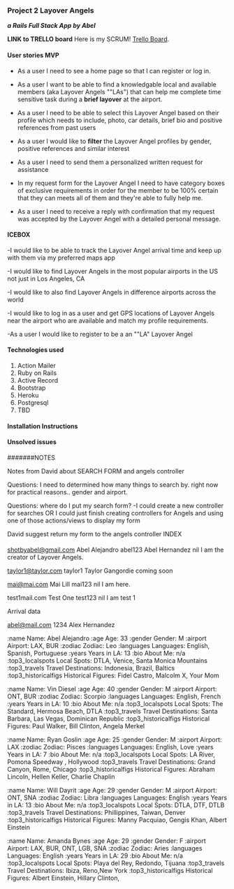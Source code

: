 ### Project 2 Layover Angels 
***a Rails Full Stack App by Abel***

**LINK to TRELLO board**
Here is my SCRUM! [Trello Board](https://trello.com/b/i3huss7p/layover-angels-project-2-abel).

#### User stories MVP

- As a user I need to see a home page so that I can register or log in.

- As a user I want to be able to find a knowledgable local and available members (aka Layover Angels ""LAs") that can help me complete time sensitive task during a **brief layover** at the airport.

- As a user I need to be able to select this Layover Angel based on their profile which needs to include, photo, car details, brief bio and positive references from past users

- As a user I would like to **filter** the Layover Angel profiles by gender, positive references and similar interest

- As a user I need to send them a personalized written request for assistance

- In my request form for the Layover Angel I need to have category boxes of exclusive requirements in order for the member to be 100% certain that they can meets all of them and they're able to fully help me.

- As a user I need to receive a reply with confirmation that my request was accepted by the Layover Angel with a detailed personal message. 

#### ICEBOX

-I would like to be able to track the Layover Angel arrival time and keep up with them via my preferred maps app 

-I would like to find Layover Angels in the most popular airports in the US not just in Los Angeles, CA

-I would like to also find Layover Angels in difference airports across the world

-I would like to log in as a user and get GPS locations of Layover Angels near the airport who are available and match my profile requirements. 

-As a user I would like to register to be a an ""LA" Layover Angel

#### Technologies used
1. Action Mailer
1. Ruby on Rails
2. Active Record
3. Bootstrap
4. Heroku
5. Postgresql
6. TBD 

#### Installation Instructions

#### Unsolved issues


#######NOTES

Notes from David about SEARCH FORM and angels controller

Questions: I need to determined how many things to search by.
right now for practical reasons.. gender and airport.

Questions: where do I put my search form?
-I could create a new controller for searches
OR 
I could just finish creating controllers for Angels and
using one of those actions/views to display my form

David suggest return my form to the angels controller INDEX

####

shotbyabel@gmail.com
Abel Alejandro
abel123
Abel
Hernandez
nil
I am the creator of Layover Angels.

taylor1@taylor.com
taylor1
Taylor
Gangordie
coming soon

mai@mai.com
Mai 
Lill
mai123
nil
I am here.

test1mail.com
Test
One
test123
nil
I am test 1

Arrival data

abel@mail.com
1234
Alex
Hernandez



:name               Name:                 Abel Alejandro
:age                  Age:                    33
:gender               Gender:               M
:airport                Airport:                  LAX, BUR
:zodiac               Zodiac:                 Leo
:languages            Languages:              English, Spanish, Portuguese
:years                Years in LA:              13
:bio                  About Me:             n/a
:top3_localspots        Local Spots:              DTLA, Venice, Santa Monica Mountains
:top3_travels         Travel Destinations:        Indonesia, Brazil, Baltics
:top3_historicalfigs      Historical Figures:       Fidel Castro, Malcolm X, Your Mom

:name               Name:                 Vin Diesel
:age                  Age:                    40
:gender               Gender:               M
:airport                Airport:                  ONT, BUR
:zodiac               Zodiac:                 Scorpio
:languages            Languages:              English, French
:years                Years in LA:              10
:bio                  About Me:             n/a
:top3_localspots        Local Spots:              The Standard, Hermosa Beach, DTLA
:top3_travels         Travel Destinations:        Santa Barbara, Las Vegas, Dominican Republic
:top3_historicalfigs      Historical Figures:       Paul Walker, Bill Clinton, Angela Merkel

:name               Name:                 Ryan Goslin
:age                  Age:                    25
:gender               Gender:               M
:airport                Airport:                  LAX
:zodiac               Zodiac:                 Pisces 
:languages            Languages:              English, Love
:years                Years in LA:              7
:bio                  About Me:             n/a
:top3_localspots        Local Spots:              LA River, Pomona Speedway , Hollywood
:top3_travels         Travel Destinations:        Grand Canyon, Rome, Chicago
:top3_historicalfigs      Historical Figures:       Abraham Lincoln, Hellen Keller, Charlie Chaplin

:name               Name:                 Will Dayrit
:age                  Age:                    29
:gender               Gender:               M
:airport                Airport:                  ONT, SNA
:zodiac               Zodiac:                 Libra
:languages            Languages:              English
:years                Years in LA:              13
:bio                  About Me:             n/a
:top3_localspots        Local Spots:              DTLA, DTF, DTLB
:top3_travels         Travel Destinations:        Phillippines, Taiwan, Denver
:top3_historicalfigs      Historical Figures:       Manny Pacquiao, Gengis Khan, Albert Einstein



:name               Name:                 Amanda Bynes
:age                  Age:                    29
:gender               Gender:               F
:airport                Airport:                  LAX, BUR, ONT, LGB, SNA
:zodiac               Zodiac:                 Aries
:languages            Languages:              English
:years                Years in LA:              29
:bio                  About Me:             n/a
:top3_localspots        Local Spots:              Playa del Rey, Redondo, Tijuana
:top3_travels         Travel Destinations:        Ibiza, Reno,New York
:top3_historicalfigs      Historical Figures:       Albert Einstein, Hillary Clinton,





